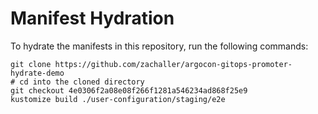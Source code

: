 # Manifest Hydration

To hydrate the manifests in this repository, run the following commands:

```shell
git clone https://github.com/zachaller/argocon-gitops-promoter-hydrate-demo
# cd into the cloned directory
git checkout 4e0306f2a08e08f266f1281a546234ad868f25e9
kustomize build ./user-configuration/staging/e2e
```
